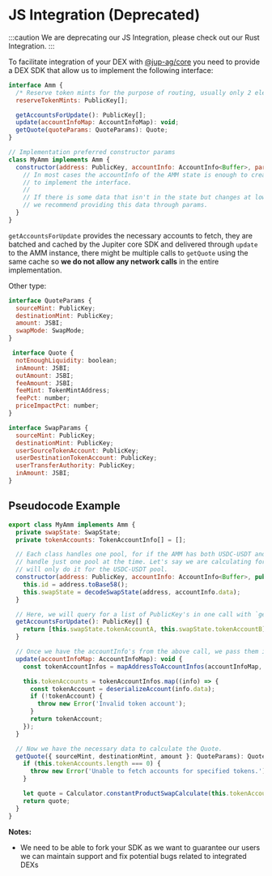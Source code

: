 # JS Integration (Deprecated)

:::caution We are deprecating our JS Integration, please check out our Rust Integration.
:::

To facilitate integration of your DEX with [@jup-ag/core](https://www.npmjs.com/package/@jup-ag/core) you need to provide a DEX SDK that allow us to implement the following interface:

```js
interface Amm {
  /* Reserve token mints for the purpose of routing, usually only 2 elements */
  reserveTokenMints: PublicKey[];

  getAccountsForUpdate(): PublicKey[];
  update(accountInfoMap: AccountInfoMap): void;
  getQuote(quoteParams: QuoteParams): Quote;
}

// Implementation preferred constructor params
class MyAmm implements Amm {
  constructor(address: PublicKey, accountInfo: AccountInfo<Buffer>, params: MyParams) {
    // In most cases the accountInfo of the AMM state is enough to create all the data necessary
    // to implement the interface.
    //
    // If there is some data that isn't in the state but changes at low frequency
    // we recommend providing this data through params.
  }
}
```

`getAccountsForUpdate` provides the necessary accounts to fetch, they are batched and cached by the Jupiter core SDK and delivered through `update` to the AMM instance, there might be multiple calls to `getQuote` using the same cache so **we do not allow any network calls** in the entire implementation.

Other type:

```js
interface QuoteParams {
  sourceMint: PublicKey;
  destinationMint: PublicKey;
  amount: JSBI;
  swapMode: SwapMode;
}

 interface Quote {
  notEnoughLiquidity: boolean;
  inAmount: JSBI;
  outAmount: JSBI;
  feeAmount: JSBI;
  feeMint: TokenMintAddress;
  feePct: number;
  priceImpactPct: number;
}

interface SwapParams {
  sourceMint: PublicKey;
  destinationMint: PublicKey;
  userSourceTokenAccount: PublicKey;
  userDestinationTokenAccount: PublicKey;
  userTransferAuthority: PublicKey;
  inAmount: JSBI;
}
```

## Pseudocode Example

```js
export class MyAmm implements Amm {
  private swapState: SwapState;
  private tokenAccounts: TokenAccountInfo[] = [];

  // Each class handles one pool, for if the AMM has both USDC-USDT and SOL-USDC pools, it will have
  // handle just one pool at the time. Let's say we are calculating for the USDC-USDT pool, this
  // will only do it for the USDC-USDT pool.
  constructor(address: PublicKey, accountInfo: AccountInfo<Buffer>, public label: string) {
    this.id = address.toBase58();
    this.swapState = decodeSwapState(address, accountInfo.data);
  }

  // Here, we will query for a list of PublicKey's in one call with `getMultipleAccountInfos`.
  getAccountsForUpdate(): PublicKey[] {
    return [this.swapState.tokenAccountA, this.swapState.tokenAccountB];
  }

  // Once we have the accountInfo's from the above call, we pass them into this method.
  update(accountInfoMap: AccountInfoMap): void {
    const tokenAccountInfos = mapAddressToAccountInfos(accountInfoMap, this.getAccountsForUpdate());

    this.tokenAccounts = tokenAccountInfos.map((info) => {
      const tokenAccount = deserializeAccount(info.data);
      if (!tokenAccount) {
        throw new Error('Invalid token account');
      }
      return tokenAccount;
    });
  }

  // Now we have the necessary data to calculate the Quote.
  getQuote({ sourceMint, destinationMint, amount }: QuoteParams): Quote {
    if (this.tokenAccounts.length === 0) {
      throw new Error('Unable to fetch accounts for specified tokens.');
    }

    let quote = Calculator.constantProductSwapCalculate(this.tokenAccounts, sourceMint, destinationMint, amount);
    return quote;
  }
}
```

**Notes:**

- We need to be able to fork your SDK as we want to guarantee our users we can maintain support and fix potential bugs related to integrated DEXs